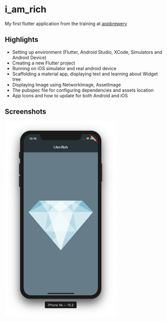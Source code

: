 # i_am_rich

My first flutter application from the training at [appbrewery](https://www.appbrewery.co/p/flutter-development-bootcamp-with-dart)

Highlights
----

+ Setting up environment (Flutter, Android Studio, XCode, Simulators and Android Device)
+ Creating a new Flutter project
+ Running on iOS simulator and real android device
+ Scaffolding a material app, displaying text and learning about Widget tree
+ Displaying Image using NetworkImage, AssetImage
+ The pubspec file for configuring dependencies and assets location
+ App Icons and how to update for both Android and iOS


Screenshots
-----
<img src='screenshots/iphone.png' width='350'>
